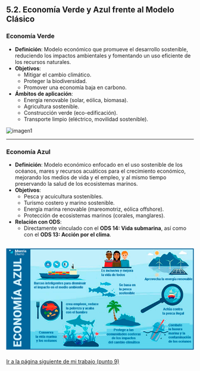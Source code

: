 ## 5.2. Economía Verde y Azul frente al Modelo Clásico

###  **Economía Verde**
- **Definición**: Modelo económico que promueve el desarrollo sostenible, reduciendo los impactos ambientales y fomentando un uso eficiente de los recursos naturales.
- **Objetivos**:
  - Mitigar el cambio climático.
  - Proteger la biodiversidad.
  - Promover una economía baja en carbono.
- **Ámbitos de aplicación**:
  - Energía renovable (solar, eólica, biomasa).
  - Agricultura sostenible.
  - Construcción verde (eco-edificación).
  - Transporte limpio (eléctrico, movilidad sostenible).

![imagen1](../img_pisa3_6_Mena/economía-verde.jpg)

---

###  **Economía Azul**
- **Definición**: Modelo económico enfocado en el uso sostenible de los océanos, mares y recursos acuáticos para el crecimiento económico, mejorando los medios de vida y el empleo, y al mismo tiempo preservando la salud de los ecosistemas marinos.
- **Objetivos**:
  - Pesca y acuicultura sostenibles.
  - Turismo costero y marino sostenible.
  - Energía marina renovable (mareomotriz, eólica offshore).
  - Protección de ecosistemas marinos (corales, manglares).
- **Relación con ODS**:
  - Directamente vinculado con el **ODS 14: Vida submarina**, así como con el **ODS 13: Acción por el clima**.

![imagen1](../img_pisa3_6_Mena/economia-azul.png)
---
[Ir a la página siguiente de mi trabajo (punto 9)](../9_producción_y_criterios_de_sostenibilidad_ra4_pisa3_6_Mena/9.1._Sostenibilidad_en_procesos_de_productos_físicos_Mena.md)